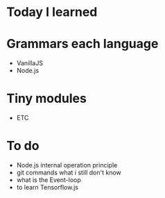 Today I learned
====

# Grammars each language
 * VanillaJS
 * Node.js

# Tiny modules
 * ETC

# To do
 * Node.js internal operation principle
 * git commands what i still don't know
 * what is the Event-loop
 * to learn Tensorflow.js 